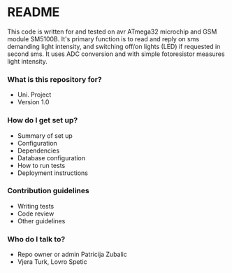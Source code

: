 # README #

This code is written for and tested on avr ATmega32 microchip and GSM module SM5100B.  It's primary function is to read and reply on sms demanding light intensity, and switching off/on lights (LED) if requested in second sms. It uses ADC conversion and with simple fotoresistor measures light intensity.



### What is this repository for? ###

* Uni. Project
* Version 1.0

### How do I get set up? ###

* Summary of set up
* Configuration
* Dependencies
* Database configuration
* How to run tests
* Deployment instructions

### Contribution guidelines ###

* Writing tests
* Code review
* Other guidelines

### Who do I talk to? ###

* Repo owner or admin Patricija Zubalic
* Vjera Turk, Lovro Spetic
